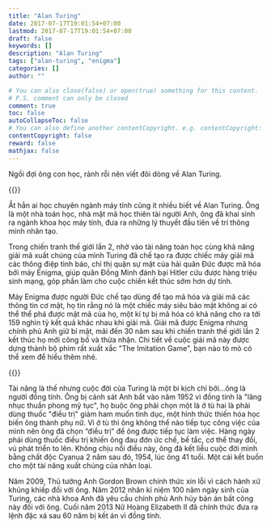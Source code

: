 ```yaml
---
title: "Alan Turing"
date: 2017-07-17T19:01:54+07:00
lastmod: 2017-07-17T19:01:54+07:00
draft: false
keywords: []
description: "Alan Turing"
tags: ["alan-turing", "enigma"]
categories: []
author: ""

# You can also close(false) or open(true) something for this content.
# P.S. comment can only be closed
comment: true
toc: false
autoCollapseToc: false
# You can also define another contentCopyright. e.g. contentCopyright: "This is another copyright."
contentCopyright: false
reward: false
mathjax: false
---
```


Ngồi đợi ông con học, rảnh rỗi nên viết đôi dòng về Alan Turing.

{{<imgcap title="Alan Turing" src="/images/posts/alan_turing.jpg">}}

<!--more-->

Ắt hẳn ai học chuyên ngành máy tính cũng ít nhiều biết về Alan Turing. Ông là một nhà toán học, nhà mật mã học thiên tài người Anh, ông đã khai sinh ra ngành khoa học máy tính, đưa ra những lý thuyết đầu tiên về trí thông minh nhân tạo.

Trong chiến tranh thế giới lần 2, nhờ vào tài năng toán học cùng khả năng giải mã xuất chúng của mình Turing đã chế tạo ra được chiếc máy giải mã các thông điệp tình báo, chỉ thị quận sự mật của hải quân Đức được mã hóa bởi máy Enigma, giúp quân Đồng Minh đánh bại Hitler cứu được hàng triệu sinh mạng, góp phần làm cho cuộc chiến kết thúc sớm hơn dự tính.

Máy Enigma được người Đức chế tạo dùng để tạo mã hóa và giải mã các thông tin cơ mật, họ tin rằng nó là một chiếc máy siêu bảo mật không ai có thể thể phá được mật mã của họ, một kí tự bị mã hóa có khả năng cho ra tới 159 nghìn tỷ kết quả khác nhau khi giải mã. Giải mã được Enigma nhưng chính phủ Anh giữ bí mật, mãi đến 30 năm sau khi chiến tranh thế giới lần 2 kết thúc họ mới công bố và thừa nhận. Chi tiết về cuộc giải mã này được dựng thành bộ phim rất xuất xắc "The Imitation Game", bạn nào tò mò có thể xem để hiểu thêm nhé.


{{<imgcap title="Enigma" src="/images/posts/enigma.jpg">}}

Tài năng là thế nhưng cuộc đời của Turing là một bi kịch chỉ bởi…ông là người đồng tính. Ông bị cảnh sát Anh bắt vào năm 1952 vì đồng tính là "lăng nhục thuần phong mỹ tục", họ buộc ông phải chọn một là ở tù hai là phải dùng thuốc "điều trị" giảm ham muốn tình dục, một hình thức thiến hóa học biến ông thành phụ nữ. Vì ở tù thì ông không thể nào tiếp tục công việc của mình nên ông đã chọn “điều trị” để ông được tiếp tục làm việc. Hàng ngày phải dùng thuốc điều trị khiến ông đau đớn ức chế, bế tắc, cơ thể thay đổi, vú phát triển to lên. Không chịu nổi điều này, ông đã kết liễu cuộc đời mình bằng chất độc Cyanua 2 năm sau đó, 1954, lúc ông 41 tuổi. Một cái kết buồn cho một tài năng xuất chúng của nhân loại.

Năm 2009, Thủ tướng Anh Gordon Brown chính thức xin lỗi vì cách hành xử khủng khiếp đối với ông. Năm 2012 nhân kỉ niệm 100 năm ngày sinh của Turing, các nhà khoa Anh đã yêu cầu chính phủ Anh hủy bản án bất công này đối với ông. Cuối năm 2013 Nữ Hoàng Elizabeth II đã chính thức đưa ra lệnh đặc xá sau 60 năm bị kết án vì đồng tính.
